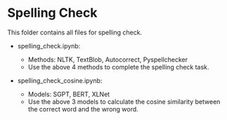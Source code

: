 # Spelling Check

This folder contains all files for spelling check.

* spelling_check.ipynb:
	* Methods: NLTK, TextBlob, Autocorrect, Pyspellchecker
	* Use the above 4 methods to complete the spelling check task.

* spelling_check_cosine.ipynb:
	* Models: SGPT, BERT, XLNet
	* Use the above 3 models to calculate the cosine similarity between the correct word and the wrong word.